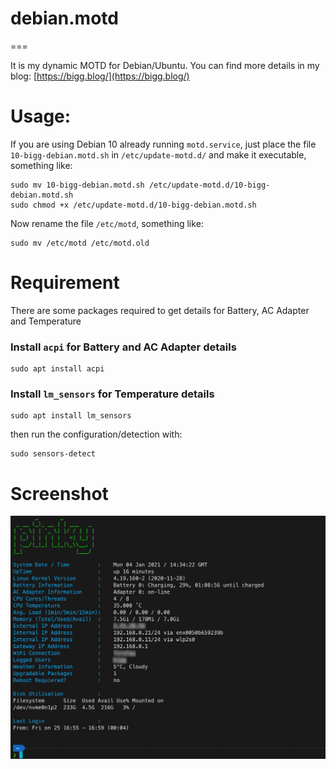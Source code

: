 # debian.motd
===

It is my dynamic MOTD for Debian/Ubuntu.
You can find more details in my blog: [https://bigg.blog/](https://bigg.blog/)

# Usage:
If you are using Debian 10 already running `motd.service`, just place the file `10-bigg-debian.motd.sh` in `/etc/update-motd.d/` and make it executable, something like:
```
sudo mv 10-bigg-debian.motd.sh /etc/update-motd.d/10-bigg-debian.motd.sh
sudo chmod +x /etc/update-motd.d/10-bigg-debian.motd.sh
```

Now rename the file `/etc/motd`, something like:
```
sudo mv /etc/motd /etc/motd.old
```

# Requirement
There are some packages required to get details for Battery, AC Adapter and Temperature
### Install `acpi` for Battery and AC Adapter details
```
sudo apt install acpi
```

### Install `lm_sensors` for Temperature details
```
sudo apt install lm_sensors
```
then run the configuration/detection with:
```
sudo sensors-detect
```

# Screenshot

![Alt text](Screenshot.jpg "Screenshot")